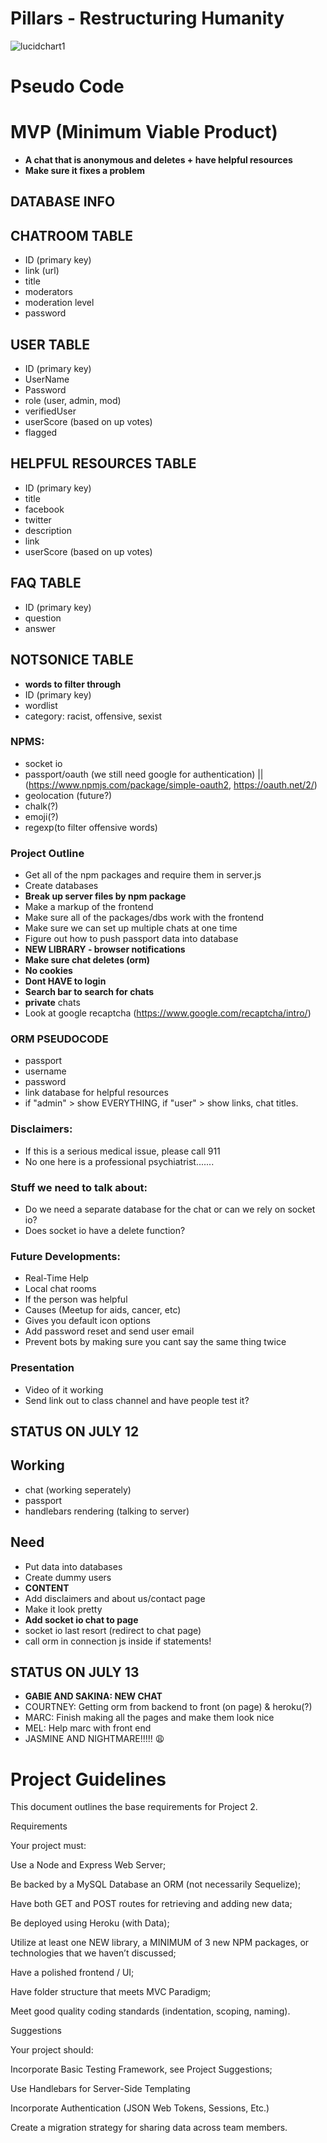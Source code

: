 # Pillars - Restructuring Humanity

![lucidchart1](https://github.com/cphelps987/Project2/blob/master/lucidchart.png)

# Pseudo Code

# MVP (Minimum Viable Product)
* **A chat that is anonymous and deletes + have helpful resources**
* **Make sure it fixes a problem**

## DATABASE INFO

## CHATROOM TABLE
* ID (primary key)
* link (url)
* title
* moderators 
* moderation level
* password

## USER TABLE
* ID (primary key)
* UserName
* Password
* role (user, admin, mod)
* verifiedUser
* userScore (based on up votes)
* flagged

## HELPFUL RESOURCES TABLE
* ID (primary key)
* title
* facebook
* twitter
* description
* link
* userScore (based on up votes)

## FAQ TABLE
* ID (primary key)
* question
* answer

## NOTSONICE TABLE
* **words to filter through**
* ID (primary key)
* wordlist 
* category: racist, offensive, sexist


### NPMS:
* socket io
* passport/oauth (we still need google for authentication) || (https://www.npmjs.com/package/simple-oauth2, https://oauth.net/2/)
* geolocation (future?)
* chalk(?)
* emoji(?)
* regexp(to filter offensive words)

### Project Outline
* Get all of the npm packages and require them in server.js
* Create databases
* **Break up server files by npm package**
* Make a markup of the frontend
* Make sure all of the packages/dbs work with the frontend
* Make sure we can set up multiple chats at one time
* Figure out how to push passport data into database
* **NEW LIBRARY - browser notifications**
* **Make sure chat deletes (orm)** 
* **No cookies**
* **Dont HAVE to login**
* **Search bar to search for chats**
* **private** chats
* Look at google recaptcha (https://www.google.com/recaptcha/intro/)

### ORM PSEUDOCODE
* passport
* username
* password
* link database for helpful resources
* if "admin" > show EVERYTHING, if "user" > show links, chat titles.

### Disclaimers:
* If this is a serious medical issue, please call 911
* No one here is a professional psychiatrist.......

### Stuff we need to talk about:
* Do we need a separate database for the chat or can we rely on socket io?
* Does socket io have a delete function?


### Future Developments:
* Real-Time Help
* Local chat rooms
* If the person was helpful
* Causes (Meetup for aids, cancer, etc)
* Gives you default icon options
* Add password reset and send user email
* Prevent bots by making sure you cant say the same thing twice

### Presentation
* Video of it working
* Send link out to class channel and have people test it?

## STATUS ON JULY 12

## Working
* chat (working seperately)
* passport
* handlebars rendering (talking to server)

## Need
* Put data into databases
* Create dummy users 
* **CONTENT**
* Add disclaimers and about us/contact page
* Make it look pretty
* **Add socket io chat to page**
* socket io last resort (redirect to chat page)
* call orm in connection js inside if statements!

## STATUS ON JULY 13

* **GABIE AND SAKINA: NEW CHAT**
* COURTNEY: Getting orm from backend to front (on page) & heroku(?)
* MARC: Finish making all the pages and make them look nice 
* MEL: Help marc with front end
* JASMINE AND NIGHTMARE!!!!! :weary:

# Project Guidelines
This document outlines the base requirements for Project 2.

Requirements

Your project must:

Use a Node and Express Web Server;

Be backed by a MySQL Database an ORM (not necessarily Sequelize);

Have both GET and POST routes for retrieving and adding new data;

Be deployed using Heroku (with Data);

Utilize at least one NEW library, a MINIMUM of 3 new NPM packages, or technologies that we haven’t discussed;

Have a polished frontend / UI;

Have folder structure that meets MVC Paradigm;

Meet good quality coding standards (indentation, scoping, naming).

Suggestions

Your project should:

Incorporate Basic Testing Framework, see Project Suggestions;

Use Handlebars for Server-Side Templating

Incorporate Authentication (JSON Web Tokens, Sessions, Etc.)

Create a migration strategy for sharing data across team members.
